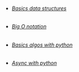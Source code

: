 
- ###### [Basics data structures](data_structures.md)

- ###### [Big O notation](bigo_notation.md)

- ###### [Basics algos with python](basic_algos.md)

- ###### [Async with python](async.md)
